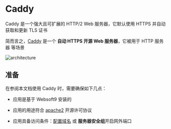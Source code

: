 # Caddy

Caddy 是一个强大且可扩展的 HTTP/2 Web 服务器，它默认使用 HTTPS 并自动获取和更新 TLS 证书

简而言之，[Caddy](https://caddyserver.com/) 是一个 **自动 HTTPS 开源 Web 服务器**，它被用于 HTTP 服务器  等场景


![architecture](https://libs.websoft9.com/Websoft9/DocsPicture/zh/caddy/caddy-arch-websoft9.svg)


## 准备

在参阅本文档使用 Caddy 时，需要确保如下几点：

- 应用是基于 Websoft9 安装的

- 应用的用途符合 [apache2](https://opensource.org/licenses/Apache-2.0) 开源许可协议

- 应用具备访问条件：[配置域名](./guide/appsetdomain) 或 **服务器安全组**开启网外端口